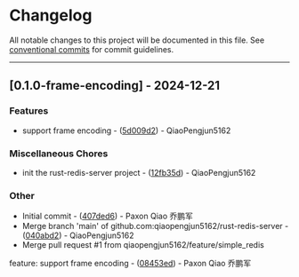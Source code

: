 # Changelog

All notable changes to this project will be documented in this file. See [conventional commits](https://www.conventionalcommits.org/) for commit guidelines.

---
## [0.1.0-frame-encoding] - 2024-12-21

### Features

- support frame encoding - ([5d009d2](https://github.com/qiaopengjun5162/rust-redis-server/commit/5d009d27e08fb33660a44083a6883277913ad2eb)) - QiaoPengjun5162

### Miscellaneous Chores

- init the rust-redis-server project - ([12fb35d](https://github.com/qiaopengjun5162/rust-redis-server/commit/12fb35d57cb73ffa00a42779244265be8450da38)) - QiaoPengjun5162

### Other

- Initial commit - ([407ded6](https://github.com/qiaopengjun5162/rust-redis-server/commit/407ded6e9154f8b8fe1bd809cdcf4a7fcaa2d5d9)) - Paxon Qiao 乔鹏军
- Merge branch 'main' of github.com:qiaopengjun5162/rust-redis-server - ([040abd2](https://github.com/qiaopengjun5162/rust-redis-server/commit/040abd25a67b55b361df9b9041448e7761683eac)) - QiaoPengjun5162
- Merge pull request #1 from qiaopengjun5162/feature/simple_redis

feature: support frame encoding - ([08453ed](https://github.com/qiaopengjun5162/rust-redis-server/commit/08453ed8d634b5037206fcfce35b2458933cdc5f)) - Paxon Qiao 乔鹏军

<!-- generated by git-cliff -->
